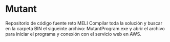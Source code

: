 # Mutant
Repositorio de código fuente reto MELI
Compilar toda la solución y buscar en la carpeta BIN el sigueinte archivo: MutantProgram.exe y abrir el archivo para iniciar el programa y conexión con el servicio web en AWS.
